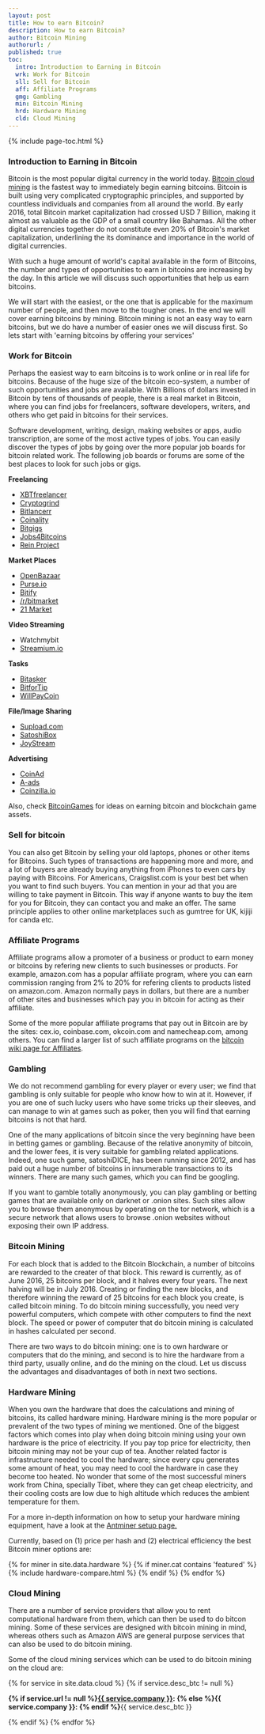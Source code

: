 ```yaml
---
layout: post
title: How to earn Bitcoin?
description: How to earn Bitcoin?
author: Bitcoin Mining
authorurl: /
published: true
toc:
  intro: Introduction to Earning in Bitcoin
  wrk: Work for Bitcoin
  sll: Sell for Bitcoin
  aff: Affiliate Programs
  gmg: Gambling
  min: Bitcoin Mining
  hrd: Hardware Mining
  cld: Cloud Mining
---
```


{% include page-toc.html %}

<h3 id="intro">Introduction to Earning in Bitcoin</h3>

Bitcoin is the most popular digital currency in the world today. <a href="/how-to-earn-bitcoin/#cld">Bitcoin cloud mining</a> is the fastest way to immediately begin earning bitcoins. Bitcoin is built using very complicated cryptographic principles, and supported by countless individuals and companies from all around the world. By early 2016, total Bitcoin market capitalization had crossed USD 7 Billion, making it almost as valuable as the GDP of a small country like Bahamas. All the other digital currencies together do not constitute even 20% of Bitcoin's market capitalization, underlining the its dominance and importance in the world of digital currencies.  

With such a huge amount of world's capital available in the form of Bitcoins, the number and types of opportunities to earn in bitcoins are increasing by the day. In this article we will discuss such opportunities that help us earn bitcoins. 

We will start with the easiest, or the one that is applicable for the maximum number of people, and then move to the tougher ones. In the end we will cover earning bitcoins by mining. Bitcoin mining is not an easy way to earn bitcoins, but we do have a number of easier ones we will discuss first. So lets start with 'earning bitcoins by offering your services'

<h3 id="wrk">Work for Bitcoin</h3>

Perhaps the easiest way to earn bitcoins is to work online or in real life for bitcoins. Because of the huge size of the bitcoin eco-system, a number of such opportunities and jobs are available. With Billions of dollars invested in Bitcoin by tens of thousands of people, there is a real market in Bitcoin, where you can find jobs for freelancers, software developers, writers, and others who get paid in bitcoins for their services. 

Software development, writing, design, making websites or apps, audio transcription, are some of the most active types of jobs. You can easily discover the types of jobs by going over the more popular job boards for bitcoin related work. The following job boards or forums are some of the best places to look for such jobs or gigs.

<p><strong>Freelancing</strong></p>

<ul>

<li><a href="https://www.xbtfreelancer.com/">XBTfreelancer</a></li>
<li><a href="http://www.cryptogrind.com/#!/">Cryptogrind</a></li>
<li><a href="http://bitlancerr.com/">Bitlancerr</a></li>
<li><a href="https://coinality.com/">Coinality</a></li>
<li><a href="http://bitgigs.com/">Bitgigs</a></li>
<li><a href="https://www.reddit.com/r/Jobs4Bitcoins/">Jobs4Bitcoins</a></li>
<li><a href="http://reinproject.org/">Rein Project</a></li>
</ul>

<p><strong>Market Places</strong></p>

<ul>
<li><a href="https://openbazaar.org/">OpenBazaar</a></li>
<li><a href="https://purse.io/merchants/">Purse.io</a></li>
<li><a href="https://bitify.com/">Bitify</a></li>
<li><a href="https://www.reddit.com/r/bitmarket">/r/bitmarket</a></li>
<li><a href="https://21.co/mkt/">21 Market</a></li>
</ul>

<p><strong>Video Streaming</strong></p>

<ul>
<li>Watchmybit</li>
<li><a href="https://streamium.io/">Streamium.io</a></li>
</ul>

<p><strong>Tasks</strong></p>

<ul>
<li><a href="http://www.bitasker.com/">Bitasker</a></li>
<li><a href="http://www.bitfortip.com/">BitforTip</a></li>
<li><a href="https://www.willpaycoin.com/">WillPayCoin</a></li>
</ul>

<p><strong>File/Image Sharing</strong></p>

<ul>
<li><a href="https://www.supload.com/">Supload.com</a></li>
<li><a href="http://satoshibox.com/">SatoshiBox</a></li>
<li><a href="http://joystream.co/">JoyStream</a></li>
</ul>

<p><strong>Advertising</strong></p>

<ul>
<li><a href="https://coinad.com/">CoinAd</a></li>
<li><a href="https://a-ads.com/">A-ads</a></li>
<li><a href="https://coinzilla.io/">Coinzilla.io</a></li>
</ul>

<p>Also, check <a href="https://www.reddit.com/r/BitcoinGames">BitcoinGames</a> for ideas on earning bitcoin and blockchain game assets.</p>


<h3 id="sll">Sell for bitcoin</h3>

You can also get Bitcoin by selling your old laptops, phones or other items for Bitcoins. Such types of transactions are happening more and more, and a lot of buyers are already buying anything from iPhones to even cars by paying with Bitcoins. For Americans, Craigslist.com is your best bet when you want to find such buyers. You can mention in your ad that you are willing to take payment in Bitcoin. This way if anyone wants to buy the item for you for Bitcoin, they can contact you and make an offer. The same principle applies to other online marketplaces such as gumtree for UK, kijiji for canda etc. 


<h3 id='aff'>Affiliate Programs</h3>

Affiliate programs allow a promoter of a business or product to earn money or bitcoins by refering new clients to such businesses or products. For example, amazon.com has a popular affiliate program, where you can earn commission ranging from 2% to 20% for refering clients to products listed on amazon.com. Amazon normally pays in dollars, but there are a number of other sites and businesses which pay you in bitcoin for acting as their affiliate. 

Some of the more popular affiliate programs that pay out in Bitcoin are by the sites: cex.io, coinbase.com, okcoin.com and namecheap.com, among others. You can find a larger list of such affiliate programs on the <a href="https://en.bitcoin.it/wiki/Bitcoin_Affiliate_Programs">bitcoin wiki page for Affiliates</a>.

<h3 id='gmg'>Gambling </h3>
We do not recommend gambling for every player or every user; we find that gambling is only suitable for people who know how to win at it. However, if you are one of such lucky users who have some tricks up their sleeves, and can manage to win at games such as poker, then you will find that earning bitcoins is not that hard. 

One of the many applications of bitcoin since the very beginning have been in betting games or gambling. Because of the  relative anonymity of bitcoin, and the lower fees, it is very suitable for gambling related applications. Indeed, one such game, satoshiDICE, has been running since 2012, and has paid out a huge number of bitcoins in innumerable transactions to its winners. There are many such games, which you can find be googling. 

If you want to gamble totally anonymously, you can play gambling or betting games that are available only on darknet or .onion sites. Such sites allow you to browse them anonymous by operating on the tor network, which is a secure network that allows users to browse .onion websites without exposing their own IP address. 

<h3 id="min">Bitcoin Mining</h3>

For each block that is added to the Bitcoin Blockchain, a number of bitcoins are rewarded to the creater of that block. This reward is currently, as of June 2016, 25 bitcoins per block, and it halves every four years. The next halving will be in July 2016. Creating or finding the new blocks, and therefore winning the reward of 25 bitcoins for each block you create, is called bitcoin mining. To do bitcoin mining successfully, you need very powerful computers, which compete with other computers to find the next block. The speed or power of computer that do bitcoin mining is calculated in hashes calculated per second. 

There are two ways to do bitcoin mining: one is to own hardware or computers that do the mining, and second is to hire the hardware from a third party, usually online, and do the mining on the cloud. Let us discuss the advantages and disadvantages of both in next two sections.


<h3 id="hrd">Hardware Mining</h3>

When you own the hardware that does the calculations and mining of bitcoins, its called hardware mining. Hardware mining is the more popular or prevalent of the two types of mining we mentioned. One of the biggest factors which comes into play when doing bitcoin mining using your own hardware is the price of electricity. If you pay top price for electricity, then bitcoin mining may not be your cup of tea. Another related factor is infrastructure needed to cool the hardware; since every cpu generates some amount of heat, you may need to cool the hardware in case they become too heated. No wonder that some of the most successful miners work from China, specially Tibet, where they can get cheap electricity, and their cooling costs are low due to high altitude which reduces the ambient temperature for them. 


For a more in-depth information on how to setup your hardware mining equipment, have a look at the <a href="/antminer-s3-bitcoin-miner-setup/">Antminer setup page.</a> 

Currently, based on (1) price per hash and (2) electrical efficiency the best Bitcoin miner options are: 

<div class="hardware-comparison">
{% for miner in site.data.hardware %}
{% if miner.cat contains 'featured' %}
{% include hardware-compare.html %}
{% endif %}
{% endfor %}
</div>


<h3 id="cld">Cloud Mining</h3>
There are a number of service providers that allow you to rent computational hardware from them, which can then be used to do bitcon mining. Some of these services are designed with bitcoin mining in mind, whereas others such as Amazon AWS are general purpose services that can also be used to do bitcoin mining.  

Some of the cloud mining services which can be used to do bitcoin mining on the cloud are:

{% for service in site.data.cloud %}
{% if service.desc_btc != null %}
<p class="cloud-mining-info">
<b>{% if service.url != null %}<a rel="nofollow" href="{{ service.url }}">{{ service.company }}</a>: {% else %}{{ service.company }}: {% endif %}</b>{{ service.desc_btc }}
</p>
{% endif %}
{% endfor %}

